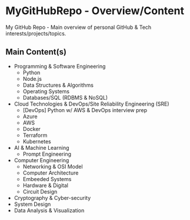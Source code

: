 # MyGitHubRepo - Overview/Content
My GitHub Repo - Main overview of personal GitHub &amp; Tech interests/projects/topics. 

## Main Content(s)
- Programming & Software Engineering
  - Python
  - Node.js
  - Data Structures & Algorithms
  - Operating Systems
  - Databases/SQL (RDBMS & NoSQL)
- Cloud Technologies & DevOps/Site Reliability Engineering (SRE)
  - [DevOps] Python w/ AWS & DevOps interview prep
  - Azure
  - AWS
  - Docker
  - Terraform
  - Kubernetes 
- AI & Machine Learning
  - Prompt Engineering
- Computer Engineering
  - Networking & OSI Model
  - Computer Architecture
  - Embeeded Systems
  - Hardware & Digital
  - Circuit Design
- Cryptography & Cyber-security
- System Design
- Data Analysis & Visualization
